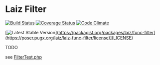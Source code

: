 Laiz Filter
===========

[![Build Status](https://travis-ci.org/nishimura/laiz-func-filter.svg?branch=master)](https://travis-ci.org/nishimura/laiz-func-filter)
[![Coverage Status](https://coveralls.io/repos/github/nishimura/laiz-func-filter/badge.svg?branch=master)](https://coveralls.io/github/nishimura/laiz-func-filter?branch=master)
[![Code Climate](https://codeclimate.com/github/nishimura/laiz-func-filter/badges/gpa.svg)](https://codeclimate.com/github/nishimura/laiz-func-filter)


[![Latest Stable Version](https://poser.pugx.org/laiz/func-filter/v/stable)](https://packagist.org/packages/laiz/func-filter](https://poser.pugx.org/laiz/laiz-func-filter/license)](LICENSE)


TODO

see [FilterTest.php](/test/src/FilterTest.php)
